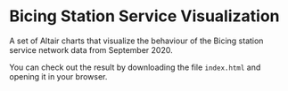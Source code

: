 # Bicing Station Service Visualization

A set of Altair charts that visualize the behaviour of the Bicing station service network data from September 2020.

You can check out the result by downloading the file `index.html` and opening it in your browser.

